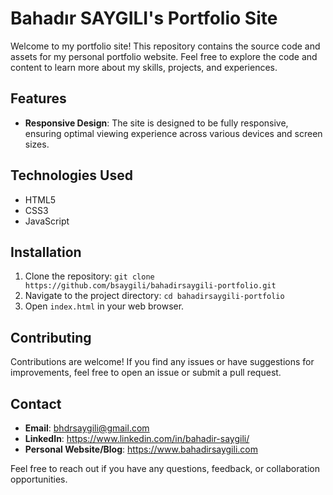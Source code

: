 # Bahadır SAYGILI's Portfolio Site

Welcome to my portfolio site! This repository contains the source code and assets for my personal portfolio website. Feel free to explore the code and content to learn more about my skills, projects, and experiences.

## Features

- **Responsive Design**: The site is designed to be fully responsive, ensuring optimal viewing experience across various devices and screen sizes.

## Technologies Used

- HTML5
- CSS3
- JavaScript

## Installation

1. Clone the repository: `git clone https://github.com/bsaygili/bahadirsaygili-portfolio.git`
2. Navigate to the project directory: `cd bahadirsaygili-portfolio`
3. Open `index.html` in your web browser.

## Contributing

Contributions are welcome! If you find any issues or have suggestions for improvements, feel free to open an issue or submit a pull request.

## Contact

- **Email**: bhdrsaygili@gmail.com
- **LinkedIn**: https://www.linkedin.com/in/bahadir-saygili/
- **Personal Website/Blog**: https://www.bahadirsaygili.com

Feel free to reach out if you have any questions, feedback, or collaboration opportunities.
